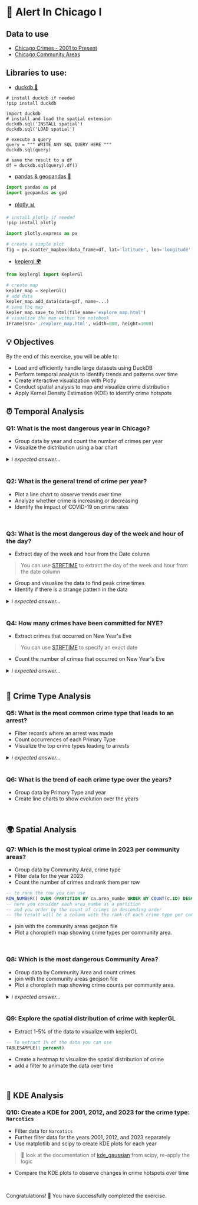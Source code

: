 # 👮  Alert In Chicago I

## Data to use
- [Chicago Crimes - 2001 to Present](https://data.cityofchicago.org/Public-Safety/Crimes-2001-to-Present/ijzp-q8t2/about_data)
- [Chicago Community Areas](https://data.cityofchicago.org/d/cauq-8yn6)

## Libraries to use:

- [duckdb 🦆](https://duckdb.org/docs/api/python/overview)
```
# install duckdb if needed
!pip install duckdb

import duckdb
# install and load the spatial extension
duckdb.sql('INSTALL spatial')
duckdb.sql('LOAD spatial')

# execute a query
query = """ WRITE ANY SQL QUERY HERE """
duckdb.sql(query)

# save the result to a df
df = duckdb.sql(query).df()
```
- [pandas & geopandas 🐼](https://geopandas.org/en/stable/docs/advanced_guide.html)
```python
import pandas as pd
import geopandas as gpd
```
- [plotly 📊](https://plotly.com/python/)
```python
# install plotly if needed
!pip install plotly

import plotly.express as px

# create a simple plot
fig = px.scatter_mapbox(data_frame=df, lat='latitude', lon='longitude', zoom=10)
```
- [keplergl 🌍](https://docs.kepler.gl/docs/keplergl-jupyter)
```python
from keplergl import KeplerGl

# create map
kepler_map = KeplerGl()
# add data
kepler_map.add_data(data=gdf, name=...)
# save the map
kepler_map.save_to_html(file_name='explore_map.html')
# visualize the map within the notebook
IFrame(src='./explore_map.html', width=800, height=1000)
```

## 💡 Objectives

By the end of this exercise, you will be able to:

- Load and efficiently handle large datasets using DuckDB
- Perform temporal analysis to identify trends and patterns over time
- Create interactive visualization with Plotly
- Conduct spatial analysis to map and visualize crime distribution
- Apply Kernel Density Estimation (KDE) to identify crime hotspots


## ⏰ Temporal Analysis

### Q1: What is the most dangerous year in Chicago?

- Group data by year and count the number of crimes per year
- Visualize the distribution using a bar chart
<details>
  <summary><em>ℹ️ expected answer...</em></summary>
<br>
2001 (if the empty locations are not considered) </br>
2003 (if the empty locations are considered)
</details>

<br>

### Q2: What is the general trend of crime per year?

- Plot a line chart to observe trends over time
- Analyze whether crime is increasing or decreasing
- Identify the impact of COVID-19 on crime rates

<br>

### Q3: What is the most dangerous day of the week and hour of the day?

- Extract day of the week and hour from the Date column </br>
> You can use [STRFTIME](https://strftime.org/) to extract the day of the week and hour from the date column
- Group and visualize the data to find peak crime times
- Identify if there is a strange pattern in the data
<details>
  <summary><em>ℹ️ expected answer...</em></summary>
<br>
Friday - 12pm
</details>

<br>

### Q4: How many crimes have been committed for NYE?

- Extract crimes that occurred on New Year's Eve
> You can use [STRFTIME](https://strftime.org/) to specify an exact date
- Count the number of crimes that occurred on New Year's Eve
<details>
  <summary><em>ℹ️ expected answer...</em></summary>
<br>
2455 crimes
</details>

<br> 


## 🍱  Crime Type Analysis

### Q5: What is the most common crime type that leads to an arrest?

- Filter records where an arrest was made
- Count occurrences of each Primary Type
- Visualize the top crime types leading to arrests
<details>
  <summary><em>ℹ️ expected answer...</em></summary>
<br>
Narcotics
</details>

<br>

### Q6: What is the trend of each crime type over the years?

- Group data by Primary Type and year
- Create line charts to show evolution over the years

<br>


## 🌍 Spatial Analysis

### Q7: Which is the most typical crime in 2023 per community areas?

- Group data by Community Area, crime type
- Filter data for the year 2023
- Count the number of crimes and rank them per row
```sql
-- to rank the row you can use
ROW_NUMBER() OVER (PARTITION BY ca.area_numbe ORDER BY COUNT(c.ID) DESC) as rn
-- here you consider each area_numbe as a partition
-- and you order by the count of crimes in descending order
-- the result will be a column with the rank of each crime type per community area
```
- join with the community areas geojson file
- Plot a choropleth map showing crime types per community area.

<br>

### Q8: Which is the most dangerous Community Area?

- Group data by Community Area and count crimes
- join with the community areas geojson file
- Plot a choropleth map showing crime counts per community area.
<details>
  <summary><em>ℹ️ expected answer...</em></summary>
<br>
AUSTIN
</details>

<br>

### Q9: Explore the spatial distribution of crime with keplerGL

- Extract 1-5% of the data to visualize with keplerGL
```sql
-- To extract 1% of the data you can use 
TABLESAMPLE(1 percent)
```
- Create a heatmap to visualize the spatial distribution of crime
- add a filter to animate the data over time

<br>


## 🫠  KDE Analysis

### Q10: Create a KDE for 2001, 2012, and 2023 for the crime type: `Narcotics` 

- Filter data for `Narcotics`
- Further filter data for the years 2001, 2012, and 2023 separately
- Use matplotlib and scipy to create KDE plots for each year
> 👀 look at the documentation of [kde_gaussian](https://docs.scipy.org/doc/scipy/reference/generated/scipy.stats.gaussian_kde.html) from scipy, re-apply the logic 
- Compare the KDE plots to observe changes in crime hotspots over time

<br>

Congratulations! 🎉 You have successfully completed the exercise. 
